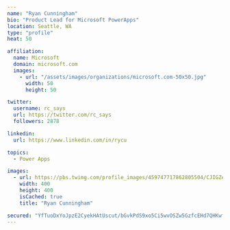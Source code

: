 ```yaml
---
name: "Ryan Cunningham"
bio: "Product Lead for Microsoft PowerApps"
location: Seattle, WA
type: "profile"
heat: 50

affiliation:
  name: Microsoft
  domain: microsoft.com
  images:
    - url: "/assets/images/organizations/microsoft.com-50x50.jpg"
      width: 50
      height: 50

twitter:
  username: rc_says
  url: https://twitter.com/rc_says
  followers: 2878

linkedin:
  url: https://www.linkedin.com/in/rycu

topics:
  - Power Apps

images:
  - url: https://pbs.twimg.com/profile_images/459747717862805504/CJIGZejd_400x400.png
    width: 400
    height: 400
    isCached: true
    title: "Ryan Cunningham"

secured: "YfTuoDxYoJpzE2CyekHAtUscut/bGvkPdS9xo5Ci5wvOSZw5GzfcEHd7QHKwf2QmWLRAHhfR1F2wcR6YndDoF+9yWrPIoaJ79XD/u9WoMknu7CSdLyHOvCqMdJzMh3UWwue3bltkaiNPi4Cs/W9+ZHNVdpk9Gwum5vihywjKReSVup50Ji8YsNnT1ACtYPPqX8qQH3Se4NFevS0eMpu+cyCITkEUTBZJMBXQeRSOWmXmmOh/DPltXvGwGkCco1swnuH9i3wGW/nYhhOEV+Z4SRZRvVk8/5ON7Kg37UEr0227S43hEzvC2JSuopM0Gb0hlSynfz7uZrvdG4fAmY7xiNHte2dyJZJlyPf23cuP0lhQN+ra+ln27mjv8NhS2ZFYTaMPoLAZ4g9nOggzBHAUBKNu6rT+aBmce/e5veK6iXc=;eyqUPFjK4B6JOlMPunNn9Q=="
---
```


